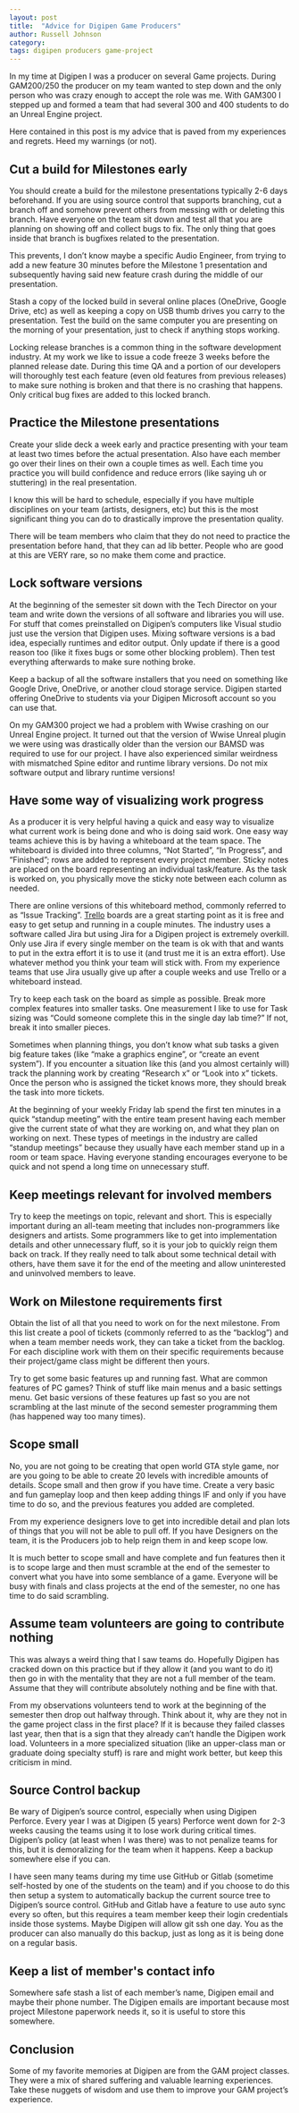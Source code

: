 ```yaml
---
layout: post
title:  "Advice for Digipen Game Producers"
author: Russell Johnson
category: 
tags: digipen producers game-project
---
```


In my time at Digipen I was a producer on several Game projects. During GAM200/250 the producer on my team wanted to step down and the only person who was crazy enough to accept the role was me. With GAM300 I stepped up and formed a team that had several 300 and 400 students to do an Unreal Engine project.

Here contained in this post is my advice that is paved from my experiences and regrets. Heed my warnings (or not). 

## Cut a build for Milestones early
You should create a build for the milestone presentations typically 2-6 days beforehand. If you are using source control that supports branching, cut a branch off and somehow prevent others from messing with or deleting this branch. Have everyone on the team sit down and test all that you are planning on showing off and collect bugs to fix. The only thing that goes inside that branch is bugfixes related to the presentation. 

This prevents, I don’t know maybe a specific Audio Engineer, from trying to add a new feature 30 minutes before the Milestone 1 presentation and subsequently having said new feature crash during the middle of our presentation.

Stash a copy of the locked build in several online places (OneDrive, Google Drive, etc) as well as keeping a copy on USB thumb drives you carry to the presentation. Test the build on the same computer you are presenting on the morning of your presentation, just to check if anything stops working.

Locking release branches is a common thing in the software development industry. At my work we like to issue a code freeze 3 weeks before the planned release date. During this time QA and a portion of our developers will thoroughly test each feature (even old features from previous releases) to make sure nothing is broken and that there is no crashing that happens. Only critical bug fixes are added to this locked branch.

## Practice the Milestone presentations
Create your slide deck a week early and practice presenting with your team at least two times before the actual presentation. Also have each member go over their lines on their own a couple times as well. Each time you practice you will build confidence and reduce errors (like saying uh or stuttering) in the real presentation. 

I know this will be hard to schedule, especially if you have multiple disciplines on your team (artists, designers, etc) but this is the most significant thing you can do to drastically improve the presentation quality.

There will be team members who claim that they do not need to practice the presentation before hand, that they can ad lib better. People who are good at this are VERY rare, so no make them come and practice.

## Lock software versions
At the beginning of the semester sit down with the Tech Director on your team and write down the versions of all software and libraries you will use. For stuff that comes preinstalled on Digipen’s computers like Visual studio just use the version that Digipen uses. Mixing software versions is a bad idea, especially runtimes and editor output. Only update if there is a good reason too (like it fixes bugs or some other blocking problem). Then test everything afterwards to make sure nothing broke.

Keep a backup of all the software installers that you need on something like Google Drive, OneDrive, or another cloud storage service. Digipen started offering OneDrive to students via your Digipen Microsoft account so you can use that.

On my GAM300 project we had a problem with Wwise crashing on our Unreal Engine project. It turned out that the version of Wwise Unreal plugin we were using was drastically older than the version our BAMSD was required to use for our project. I have also experienced similar weirdness with mismatched Spine editor and runtime library versions. Do not mix software output and library runtime versions!

## Have some way of visualizing work progress
As a producer it is very helpful having a quick and easy way to visualize what current work is being done and who is doing said work. One easy way teams achieve this is by having a whiteboard at the team space. The whiteboard is divided into three columns, “Not Started”, “In Progress”, and “Finished”; rows are added to represent every project member. Sticky notes are placed on the board representing an individual task/feature. As the task is worked on, you physically move the sticky note between each column as needed.

There are online versions of this whiteboard method, commonly referred to as “Issue Tracking”. [Trello](https://trello.com/) boards are a great starting point as it is free and easy to get setup and running in a couple minutes. The industry uses a software called Jira but using Jira for a Digipen project is extremely overkill. Only use Jira if every single member on the team is ok with that and wants to put in the extra effort it is to use it (and trust me it is an extra effort). Use whatever method you think your team will stick with. From my experience teams that use Jira usually give up after a couple weeks and use Trello or a whiteboard instead.

Try to keep each task on the board as simple as possible. Break more complex features into smaller tasks. One measurement I like to use for Task sizing was “Could someone complete this in the single day lab time?” If not, break it into smaller pieces. 

Sometimes when planning things, you don’t know what sub tasks a given big feature takes (like “make a graphics engine”, or “create an event system”). If you encounter a situation like this (and you almost certainly will) track the planning work by creating “Research x” or “Look into x” tickets. Once the person who is assigned the ticket knows more, they should break the task into more tickets.

At the beginning of your weekly Friday lab spend the first ten minutes in a quick “standup meeting” with the entire team present having each member give the current state of what they are working on, and what they plan on working on next. These types of meetings in the industry are called “standup meetings” because they usually have each member stand up in a room or team space. Having everyone standing encourages everyone to be quick and not spend a long time on unnecessary stuff.

## Keep meetings relevant for involved members
Try to keep the meetings on topic, relevant and short. This is especially important during an all-team meeting that includes non-programmers like designers and artists. Some programmers like to get into implementation details and other unnecessary fluff, so it is your job to quickly reign them back on track. If they really need to talk about some technical detail with others, have them save it for the end of the meeting and allow uninterested and uninvolved members to leave. 

## Work on Milestone requirements first
Obtain the list of all that you need to work on for the next milestone. From this list create a pool of tickets (commonly referred to as the “backlog”) and when a team member needs work, they can take a ticket from the backlog. For each discipline work with them on their specific requirements because their project/game class might be different then yours.

Try to get some basic features up and running fast. What are common features of PC games? Think of stuff like main menus and a basic settings menu. Get basic versions of these features up fast so you are not scrambling at the last minute of the second semester programming them (has happened way too many times).

## Scope small
No, you are not going to be creating that open world GTA style game, nor are you going to be able to create 20 levels with incredible amounts of details. Scope small and then grow if you have time. Create a very basic and fun gameplay loop and then keep adding things IF and only if you have time to do so, and the previous features you added are completed.

From my experience designers love to get into incredible detail and plan lots of things that you will not be able to pull off. If you have Designers on the team, it is the Producers job to help reign them in and keep scope low.

It is much better to scope small and have complete and fun features then it is to scope large and then must scramble at the end of the semester to convert what you have into some semblance of a game. Everyone will be busy with finals and class projects at the end of the semester, no one has time to do said scrambling.

## Assume team volunteers are going to contribute nothing
This was always a weird thing that I saw teams do. Hopefully Digipen has cracked down on this practice but if they allow it (and you want to do it) then go in with the mentality that they are not a full member of the team. Assume that they will contribute absolutely nothing and be fine with that. 

From my observations volunteers tend to work at the beginning of the semester then drop out halfway through. Think about it, why are they not in the game project class in the first place? If it is because they failed classes last year, then that is a sign that they already can’t handle the Digipen work load. Volunteers in a more specialized situation (like an upper-class man or graduate doing specialty stuff) is rare and might work better, but keep this criticism in mind.

## Source Control backup
Be wary of Digipen’s source control, especially when using Digipen Perforce. Every year I was at Digipen (5 years) Perforce went down for 2-3 weeks causing the teams using it to lose work during critical times. Digipen’s policy (at least when I was there) was to not penalize teams for this, but it is demoralizing for the team when it happens. Keep a backup somewhere else if you can.

I have seen many teams during my time use GitHub or Gitlab (sometime self-hosted by one of the students on the team) and if you choose to do this then setup a system to automatically backup the current source tree to Digipen’s source control. GitHub and Gitlab have a feature to use auto sync every so often, but this requires a team member keep their login credentials inside those systems. Maybe Digipen will allow git ssh one day. You as the producer can also manually do this backup, just as long as it is being done on a regular basis.

## Keep a list of member's contact info
Somewhere safe stash a list of each member’s name, Digipen email and maybe their phone number. The Digipen emails are important because most project Milestone paperwork needs it, so it is useful to store this somewhere.

## Conclusion
Some of my favorite memories at Digipen are from the GAM project classes. They were a mix of shared suffering and valuable learning experiences. Take these nuggets of wisdom and use them to improve your GAM project’s experience.

